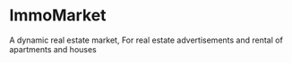 # ImmoMarket
A dynamic real estate market, For real estate advertisements and rental of apartments and houses
